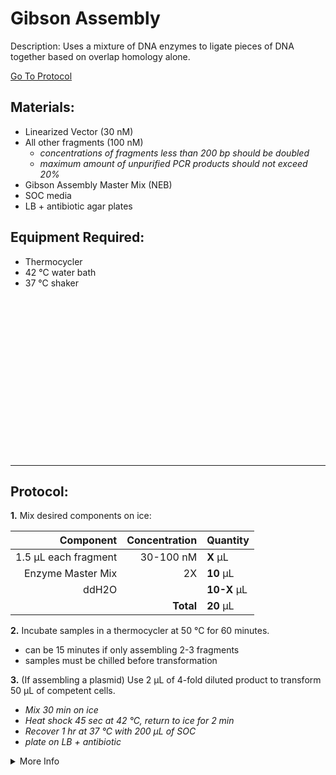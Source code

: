 Gibson Assembly
================================================================================
Description: Uses a mixture of DNA enzymes to ligate pieces of DNA together based on overlap homology alone.

[Go To Protocol](#protocol)

Materials:
--------------------------------------------------------------------------------
  * Linearized Vector (30 nM)
  * All other fragments (100 nM)
    * *concentrations of fragments less than 200 bp should be doubled*
    * *maximum amount of unpurified PCR products should not exceed 20%*
  * Gibson Assembly Master Mix (NEB)
  * SOC media
  * LB + antibiotic agar plates

Equipment Required:
--------------------------------------------------------------------------------
  * Thermocycler
  * 42 °C water bath
  * 37 °C shaker
  
<br/><br/><br/><br/><br/><br/><br/><br/><br/><br/><br/><br/><br/><br/><br/>

<!-- Use <br/> to fill in first page -->
  
  
___
Protocol:
--------------------------------------------------------------------------------
**1.** Mix desired components on ice:

  | Component | Concentration | Quantity | 
  | ---------: | ---------: | :---------- |
  | 1.5 µL each fragment| 30-100 nM | **X**  µL | 
  | Enzyme Master Mix | 2X | **10**  µL |
  | ddH2O || **10-X**  µL |
  || **Total** | **20** µL |
  
  <!-- : in the pipes specify justification -->
  <!-- **X** bolds the inside -->
  
**2.** Incubate samples in a thermocycler at 50 °C for 60 minutes.
   * can be 15 minutes if only assembling 2-3 fragments
   * samples must be chilled before transformation
 
**3.** (If assembling a plasmid) Use 2 µL of 4-fold diluted product to transform 50 µL of competent cells.
   * *Mix 30 min on ice*
   * *Heat shock 45 sec at 42 °C, return to ice for 2 min*
   * *Recover 1 hr at 37 °C with 200 µL of SOC*
   * *plate on LB + antibiotic*


<!-- The text below creates dropdown lists for links to next steps or hyperlinks -->


<details>
  <summary>More Info</summary>
  
  <a href="https://www.neb.com/protocols/2012/09/25/gibson-assembly-master-mix-assembly">
NEB website</a>  

</details>
